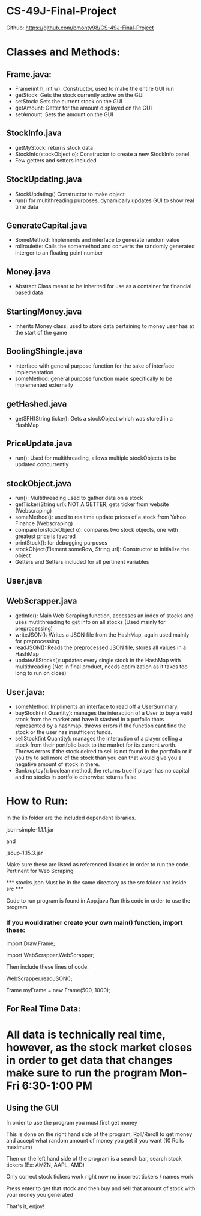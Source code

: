 # CS-49J-Final-Project

Github: https://github.com/bmonty98/CS-49J-Final-Project

# Classes and Methods:
## Frame.java:
  - Frame(int h, int w): Constructor, used to make the entire GUI run
  - getStock: Gets the stock currently active on the GUI
  - setStock: Sets the current stock on the GUI
  - getAmount: Getter for the amount displayed on the GUI
  - setAmount: Sets the amount on the GUI
## StockInfo.java
  - getMyStock: returns stock data
  - StockInfo(stockObject o): Constructor to create a new StockInfo panel
  - Few getters and setters included
## StockUpdating.java
  - StockUpdating() Constructor to make object
  - run() for multithreading purposes, dynamically updates GUI to show real time data
## GenerateCapital.java
  - SomeMethod: Implements and interface to generate random value
  - rollroulette: Calls the somemethod and converts the randomly generated interger to an floating point number
## Money.java
  - Abstract Class meant to be inherited for use as a container for financial based data
## StartingMoney.java
  - Inherits Money class; used to store data pertaining to money user has at the start of the game
## BoolingShingle.java
  - Interface with general purpose function for the sake of interface implementation
  - someMethod: general purpose function made specifically to be implemented externally
## getHashed.java
  - getSFH(String ticker): Gets a stockObject which was stored in a HashMap
## PriceUpdate.java
  - run(): Used for multithreading, allows multiple stockObjects to be updated concurrently
## stockObject.java
  - run(): Multithreading used to gather data on a stock
  - getTicker(String url): NOT A GETTER, gets ticker from website (Webscraping)
  - someMethod(): used to realtime update prices of a stock from Yahoo Finance (Webscraping)
  - compareTo(stockObject o): compares two stock objects, one with greatest price is favored
  - printStock(): for debugging purposes
  - stockObject(Element someRow, String url): Constructor to initialize the object
  - Getters and Setters included for all pertinent variables
## User.java
## WebScrapper.java
  - getInfo(): Main Web Scraping function, accesses an index of stocks and uses mutlithreading to get info on all stocks (Used mainly for preprocessing)
  - writeJSON(): Writes a JSON file from the HashMap, again used mainly for preprocessing
  - readJSON(): Reads the preprocessed JSON file, stores all values in a HashMap
  - updateAllStocks(): updates every single stock in the HashMap with multithreading (Not in final product, needs optimization as it takes too long to run on close)

## User.java:
  - someMethod: Impliments an interface to read off a UserSummary.
  - buyStock(int Quantity): manages the interaction of a User to buy a valid stock from the market and have it stashed in a porfolio thats represented by a hashmap.  throws errors if the function cant find the stock or the user has insufficent funds.
  - sellStock(int Quantity): manages the interaction of a player selling a stock from their portfolio back to the market for its current worth. Throws errors if the stock deired to sell is not found in the portfolio or if you try to sell more of the stock than you can that would give you a negative amount of stock in there.
  - Bankruptcy(): boolean method, the returns true if player has no capital and no stocks in portfolio otherwise returns false.
 

# How to Run:

In the lib folder are the included dependent libraries.

json-simple-1.1.1.jar

and 

jsoup-1.15.3.jar

Make sure these are listed as referenced libraries in order to run the code. Pertinent for Web Scraping

*** stocks.json Must be in the same directory as the src folder not inside src ***

Code to run program is found in App.java
Run this code in order to use the program



### If you would rather create your own main() function, import these:


import Draw.Frame;

import WebScrapper.WebScrapper;

Then include these lines of code:

WebScrapper.readJSON();

Frame myFrame = new Frame(500, 1000);

## For Real Time Data:

# All data is technically real time, however, as the stock market closes in order to get data that changes make sure to run the program Mon-Fri 6:30-1:00 PM

## Using the GUI
In order to use the program you must first get money

This is done on the right hand side of the program, Roll/Reroll to get money and accept what random amount of money you get if you want (10 Rolls maximum)

Then on the left hand side of the program is a search bar, search stock tickers (Ex: AMZN, AAPL, AMD)

Only correct stock tickers work right now no incorrect tickers / names work

Press enter to get that stock and then buy and sell that amount of stock with your money you generated

That's it, enjoy!
